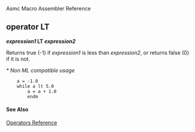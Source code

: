 Asmc Macro Assembler Reference

## operator LT

**_expression1_ LT _expression2_**


Returns true (-1) if _expression1_ is less than _expression2_, or returns false (0) if it is not.

_* Non ML compatible usage_

```assembly
    a = -1.0
    while a lt 5.0
        a = a + 1.0
        endm
```

#### See Also

[Operators Reference](readme.md)